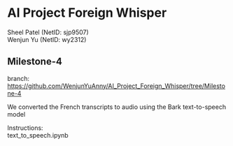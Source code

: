 # AI Project Foreign Whisper 
Sheel Patel (NetID: sjp9507)  
Wenjun Yu (NetID: wy2312)

## Milestone-4
branch:  
https://github.com/WenjunYuAnny/AI_Project_Foreign_Whisper/tree/Milestone-4

We converted the French transcripts to audio using the Bark text-to-speech model

Instructions:   
text_to_speech.ipynb



